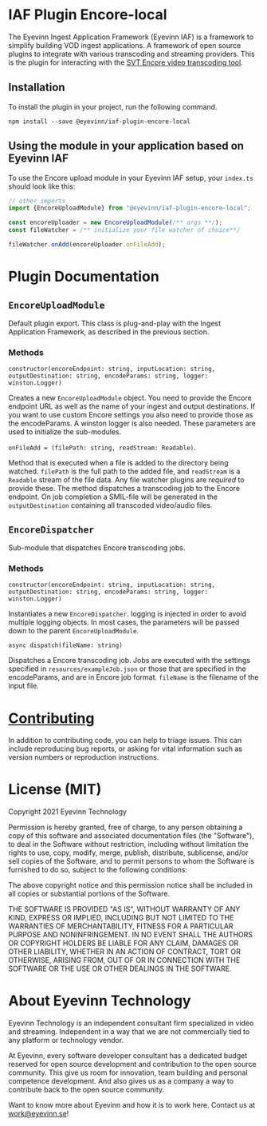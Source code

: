 # IAF Plugin Encore-local

The Eyevinn Ingest Application Framework (Eyevinn IAF) is a framework to simplify building VOD ingest applications. A framework of open source plugins to integrate with various transcoding and streaming providers. This is the plugin for interacting with the [SVT Encore video transcoding tool](https://github.com/svt/encore).

## Installation

To install the plugin in your project, run the following command.

```
npm install --save @eyevinn/iaf-plugin-encore-local
```

## Using the module in your application based on Eyevinn IAF
To use the Encore upload module in your Eyevinn IAF setup, your `index.ts` should look like this:
```TypeScript
// other imports
import {EncoreUploadModule} from "@eyevinn/iaf-plugin-encore-local";

const encoreUploader = new EncoreUploadModule(/** args **/);
const fileWatcher = /** initialize your file watcher of choice**/

fileWatcher.onAdd(encoreUploader.onFileAdd);
```

# Plugin Documentation

## `EncoreUploadModule`
Default plugin export. This class is plug-and-play with the Ingest Application Framework, as described in the previous section.

### Methods
`constructor(encoreEndpoint: string, inputLocation: string, outputDestination: string, encodeParams: string, logger: winston.Logger)`

Creates a new `EncoreUploadModule` object. You need to provide the Encore endpoint URL as well as the name of your ingest and output destinations. If you want to use custom Encore settings you also need to provide those as the encodeParams. A winston logger is also needed. These parameters are used to initialize the sub-modules.

`onFileAdd = (filePath: string, readStream: Readable)`.

Method that is executed when a file is added to the directory being watched. `filePath` is the full path to the added file, and `readStream` is a `Readable` stream of the file data. Any file watcher plugins are *required* to provide these. The method dispatches a transcoding job to the Encore endpoint. On job completion a SMIL-file will be generated in the `outputDestination` containing all transcoded video/audio files.

## `EncoreDispatcher`
Sub-module that dispatches Encore transcoding jobs.

### Methods
`constructor(encoreEndpoint: string, inputLocation: string, outputDestination: string, encodeParams: string, logger: winston.Logger)`

Instantiates a new `EncoreDispatcher`. logging is injected in order to avoid multiple logging objects.
In most cases, the parameters will be passed down to the parent `EncoreUploadModule`.

`async dispatch(fileName: string)`

Dispatches a Encore transcoding job. Jobs are executed with the settings specified in `resources/exampleJob.json` or those that are specified in the encodeParams, and are in Encore job format. `fileName` is the filename of the input file.
# [Contributing](CONTRIBUTING.md)

In addition to contributing code, you can help to triage issues. This can include reproducing bug reports, or asking for vital information such as version numbers or reproduction instructions.

# License (MIT)

Copyright 2021 Eyevinn Technology

Permission is hereby granted, free of charge, to any person obtaining a copy of this software and associated documentation files (the "Software"), to deal in the Software without restriction, including without limitation the rights to use, copy, modify, merge, publish, distribute, sublicense, and/or sell copies of the Software, and to permit persons to whom the Software is furnished to do so, subject to the following conditions:

The above copyright notice and this permission notice shall be included in all copies or substantial portions of the Software.

THE SOFTWARE IS PROVIDED "AS IS", WITHOUT WARRANTY OF ANY KIND, EXPRESS OR IMPLIED, INCLUDING BUT NOT LIMITED TO THE WARRANTIES OF MERCHANTABILITY, FITNESS FOR A PARTICULAR PURPOSE AND NONINFRINGEMENT. IN NO EVENT SHALL THE AUTHORS OR COPYRIGHT HOLDERS BE LIABLE FOR ANY CLAIM, DAMAGES OR OTHER LIABILITY, WHETHER IN AN ACTION OF CONTRACT, TORT OR OTHERWISE, ARISING FROM, OUT OF OR IN CONNECTION WITH THE SOFTWARE OR THE USE OR OTHER DEALINGS IN THE SOFTWARE.

# About Eyevinn Technology

Eyevinn Technology is an independent consultant firm specialized in video and streaming. Independent in a way that we are not commercially tied to any platform or technology vendor.

At Eyevinn, every software developer consultant has a dedicated budget reserved for open source development and contribution to the open source community. This give us room for innovation, team building and personal competence development. And also gives us as a company a way to contribute back to the open source community.

Want to know more about Eyevinn and how it is to work here. Contact us at work@eyevinn.se!

